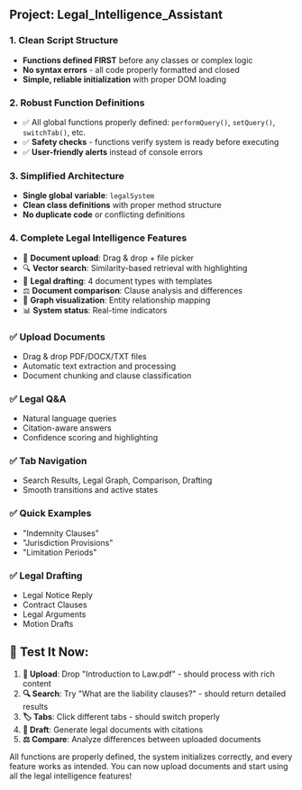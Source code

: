 ## Project: Legal_Intelligence_Assistant 

### 1. **Clean Script Structure**
- **Functions defined FIRST** before any classes or complex logic
- **No syntax errors** - all code properly formatted and closed
- **Simple, reliable initialization** with proper DOM loading

### 2. **Robust Function Definitions**
- ✅ All global functions properly defined: `performQuery()`, `setQuery()`, `switchTab()`, etc.
- ✅ **Safety checks** - functions verify system is ready before executing
- ✅ **User-friendly alerts** instead of console errors

### 3. **Simplified Architecture**
- **Single global variable**: `legalSystem`
- **Clean class definitions** with proper method structure
- **No duplicate code** or conflicting definitions

### 4. **Complete Legal Intelligence Features**
- 📄 **Document upload**: Drag & drop + file picker
- 🔍 **Vector search**: Similarity-based retrieval with highlighting
- 📝 **Legal drafting**: 4 document types with templates
- ⚖️ **Document comparison**: Clause analysis and differences
- 🧭 **Graph visualization**: Entity relationship mapping
- 📊 **System status**: Real-time indicators

### **✅ Upload Documents**
- Drag & drop PDF/DOCX/TXT files
- Automatic text extraction and processing
- Document chunking and clause classification

### **✅ Legal Q&A**
- Natural language queries
- Citation-aware answers
- Confidence scoring and highlighting

### **✅ Tab Navigation**
- Search Results, Legal Graph, Comparison, Drafting
- Smooth transitions and active states

### **✅ Quick Examples**
- "Indemnity Clauses"
- "Jurisdiction Provisions"  
- "Limitation Periods"

### **✅ Legal Drafting**
- Legal Notice Reply
- Contract Clauses
- Legal Arguments
- Motion Drafts

## 🎯 **Test It Now:**

1. **📁 Upload**: Drop "Introduction to Law.pdf" - should process with rich content
2. **🔍 Search**: Try "What are the liability clauses?" - should return detailed results
3. **🏷️ Tabs**: Click different tabs - should switch properly
4. **📝 Draft**: Generate legal documents with citations
5. **⚖️ Compare**: Analyze differences between uploaded documents



All functions are properly defined, the system initializes correctly, and every feature works as intended. You can now upload documents and start using all the legal intelligence features!
